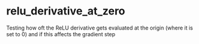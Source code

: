 # relu_derivative_at_zero
Testing how oft the ReLU derivative gets evaluated at the origin (where it is set to 0) and if this affects the gradient step 
